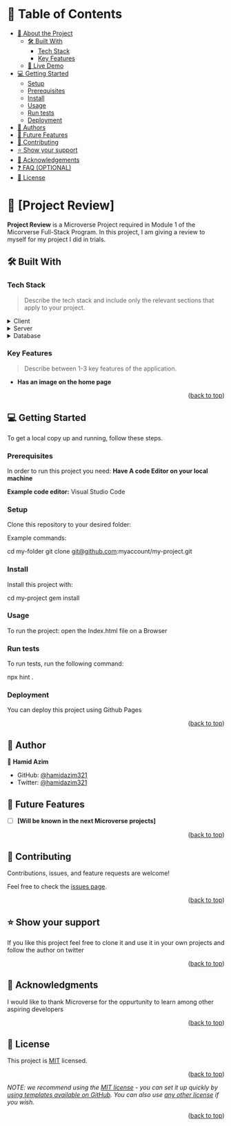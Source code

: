 <a name="readme-top"></a>



# 📗 Table of Contents

- [📖 About the Project](#about-project)
  - [🛠 Built With](#built-with)
    - [Tech Stack](#tech-stack)
    - [Key Features](#key-features)
  - [🚀 Live Demo](#live-demo)
- [💻 Getting Started](#getting-started)
  - [Setup](#setup)
  - [Prerequisites](#prerequisites)
  - [Install](#install)
  - [Usage](#usage)
  - [Run tests](#run-tests)
  - [Deployment](#deployment)
- [👥 Authors](#authors)
- [🔭 Future Features](#future-features)
- [🤝 Contributing](#contributing)
- [⭐️ Show your support](#support)
- [🙏 Acknowledgements](#acknowledgements)
- [❓ FAQ (OPTIONAL)](#faq)
- [📝 License](#license)


# 📖 [Project Review] <a name="about-project"></a>

**Project Review** is a Microverse Project required in Module 1 of the Micorverse Full-Stack Program. In this project, I am giving a review to myself for my project I did in trials.

## 🛠 Built With <a name="built-with"></a>

### Tech Stack <a name="tech-stack"></a>

> Describe the tech stack and include only the relevant sections that apply to your project.

<details>
  <summary>Client</summary>
  <ul>
    <li><a href="https://html5.org">HTML</a></li>
    <li><a href="https://www.w3.org/Style/CSS/Overview.en.html">CSS</a></li>
  </ul>
</details>

<details>
  <summary>Server</summary>
  <ul>
    <li>N/A</li>
  </ul>
</details>

<details>
<summary>Database</summary>
  <ul>
    <li>N/A</li>
  </ul>
</details>



### Key Features <a name="key-features"></a>

> Describe between 1-3 key features of the application.

- **Has an image on the home page**

<p align="right">(<a href="#readme-top">back to top</a>)</p>


## 💻 Getting Started <a name="getting-started"></a>

To get a local copy up and running, follow these steps.

### Prerequisites

In order to run this project you need:
**Have A code Editor on your local machine**


**Example code editor:**
Visual Studio Code



### Setup

Clone this repository to your desired folder:

Example commands:

  cd my-folder
  git clone git@github.com:myaccount/my-project.git



### Install

Install this project with:

  cd my-project
  gem install


### Usage

To run the project:
  open the Index.html file on a Browser



### Run tests

To run tests, run the following command:

npx hint .

### Deployment

You can deploy this project using Github Pages

<p align="right">(<a href="#readme-top">back to top</a>)</p>


## 👥 Author <a name="authors"></a>


👤 **Hamid Azim**

- GitHub: [@hamidazim321](https://github.com/hamidazim321)
- Twitter: [@hamidazim321](https://twitter.com/hamidazim321)



## 🔭 Future Features <a name="future-features"></a>

- [ ] **[Will be known in the next Microverse projects]**

<p align="right">(<a href="#readme-top">back to top</a>)</p>




## 🤝 Contributing <a name="contributing"></a>

Contributions, issues, and feature requests are welcome!

Feel free to check the [issues page](../../issues/).

<p align="right">(<a href="#readme-top">back to top</a>)</p>



## ⭐️ Show your support <a name="support"></a>

If you like this project feel free to clone it and use it in your own projects and follow the author on twitter

<p align="right">(<a href="#readme-top">back to top</a>)</p>


## 🙏 Acknowledgments <a name="acknowledgements"></a>


I would like to thank Microverse for the oppurtunity to learn among other aspiring developers

<p align="right">(<a href="#readme-top">back to top</a>)</p>





## 📝 License <a name="license"></a>

This project is [MIT](./LICENSE) licensed.

<p align="right">(<a href="#readme-top">back to top</a>)</p>


_NOTE: we recommend using the [MIT license](https://choosealicense.com/licenses/mit/) - you can set it up quickly by [using templates available on GitHub](https://docs.github.com/en/communities/setting-up-your-project-for-healthy-contributions/adding-a-license-to-a-repository). You can also use [any other license](https://choosealicense.com/licenses/) if you wish._

<p align="right">(<a href="#readme-top">back to top</a>)</p>

